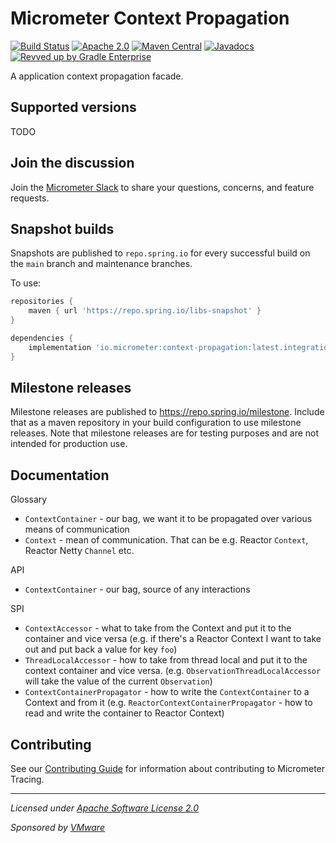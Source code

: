 # Micrometer Context Propagation

[![Build Status](https://circleci.com/gh/micrometer-metrics/context-propagation.svg?style=shield)](https://circleci.com/gh/micrometer-metrics/context-propagation)
[![Apache 2.0](https://img.shields.io/github/license/micrometer-metrics/context-propagation.svg)](https://www.apache.org/licenses/LICENSE-2.0)
[![Maven Central](https://img.shields.io/maven-central/v/io.micrometer/micrometer-context-propagation.svg)](https://search.maven.org/artifact/io.micrometer/micrometer-context-propagation)
[![Javadocs](https://www.javadoc.io/badge/io.micrometer/micrometer-context-propagation.svg)](https://www.javadoc.io/doc/io.micrometer/micrometer-core)
[![Revved up by Gradle Enterprise](https://img.shields.io/badge/Revved%20up%20by-Gradle%20Enterprise-06A0CE?logo=Gradle&labelColor=02303A)](https://ge.micrometer.io/)

A application context propagation facade.

## Supported versions

TODO

## Join the discussion

Join the [Micrometer Slack](https://slack.micrometer.io) to share your questions, concerns, and feature requests.

## Snapshot builds

Snapshots are published to `repo.spring.io` for every successful build on the `main` branch and maintenance branches.

To use:

```groovy
repositories {
    maven { url 'https://repo.spring.io/libs-snapshot' }
}

dependencies {
    implementation 'io.micrometer:context-propagation:latest.integration'
}
```

## Milestone releases

Milestone releases are published to https://repo.spring.io/milestone. Include that as a maven repository in your build
configuration to use milestone releases. Note that milestone releases are for testing purposes and are not intended for
production use.

## Documentation

Glossary
* `ContextContainer` - our bag, we want it to be propagated over various means of communication
* `Context` - mean of communication. That can be e.g. Reactor `Context`, Reactor Netty `Channel` etc.

API
* `ContextContainer` - our bag, source of any interactions

SPI
* `ContextAccessor` - what to take from the Context and put it to the container and vice versa (e.g. if there's a Reactor Context I want to take out and put back a value for key `foo`)
* `ThreadLocalAccessor` - how to take from thread local and put it to the context container and vice versa. (e.g. `ObservationThreadLocalAccessor` will take the value of the current `Observation`)
* `ContextContainerPropagator` - how to write the `ContextContainer` to a Context and from it (e.g. `ReactorContextContainerPropagator` - how to read and write the container to Reactor Context)

## Contributing

See our [Contributing Guide](CONTRIBUTING.md) for information about contributing to Micrometer Tracing.

-------------------------------------
_Licensed under [Apache Software License 2.0](https://www.apache.org/licenses/LICENSE-2.0)_

_Sponsored by [VMware](https://tanzu.vmware.com)_
